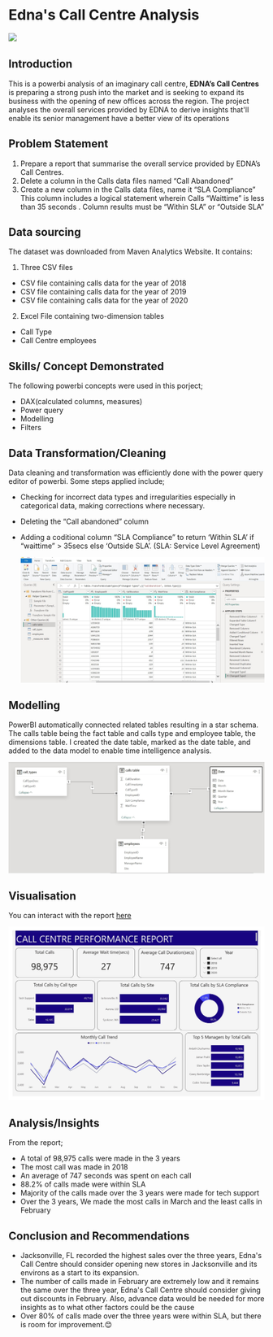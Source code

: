 # Edna's Call Centre Analysis

![](people-working-call-center.jpg)

## Introduction

This is a powerbi analysis of an imaginary call centre, **EDNA’s Call Centres** is preparing a strong push into the market and is seeking to expand its business with the opening of new offices across the region. The project analyses the overall services provided by EDNA to derive insights that'll enable its senior management have a better view of its operations 

## Problem Statement

1. Prepare a report that summarise the overall service provided by EDNA’s Call Centres.
2. Delete a column in the Calls data files named “Call Abandoned”
3. Create a new column in the Calls data files, name it “SLA Compliance” This column includes a logical statement wherein Calls “Waittime” is less than 35 seconds . Column results must be “Within SLA” or “Outside SLA”

## Data sourcing

The dataset was downloaded from Maven Analytics Website. It contains:
1. Three CSV files
- CSV file containing calls data for the year of 2018
- CSV file containing calls data for the year of 2019
- CSV file containing calls data for the year of 2020
2. Excel File containing two-dimension tables
- Call Type
- Call Centre employees

## Skills/ Concept Demonstrated

The following powerbi concepts were used in this porject;
- DAX(calculated columns, measures)
- Power query
- Modelling
- Filters

## Data Transformation/Cleaning

Data cleaning and transformation was efficiently done with the power query editor of powerbi. Some steps applied include;
- Checking for incorrect data types and irregularities especially in categorical data, making corrections where necessary.
- Deleting the “Call abandoned” column
- Adding a coditional column “SLA Compliance”  to return ‘Within SLA’  if “waittime” > 35secs else ‘Outside SLA’. (SLA: Service Level Agreement)

  ![](Screenshot(55).jpg)

## Modelling

PowerBI automatically connected related tables resulting in a star schema. The calls table being the fact table and calls type and employee table, the dimensions table. I created the date table, marked as the date table, and added to the data model to enable time intelligence analysis.

![](Screenshot(52).jpg) 

## Visualisation

You can interact with the report [here](https://app.powerbi.com/groups/me/reports/5dd661b6-5a4e-490c-9868-304337ec0f5c/ReportSection997a80d0c61070b3fe94?experience=power-bi)

![](CallCentreAnalysis_page-0001.jpg)

## Analysis/Insights

From the report;
- A total of 98,975 calls were made in the 3 years
- The most call was made in 2018
- An average of 747 seconds was spent on each call
- 88.2% of calls made were within SLA
- Majority of the calls made over the 3 years were made for tech support
- Over the 3 years, We made the most calls in March and the least calls in February

## Conclusion and Recommendations

- Jacksonville, FL recorded the highest sales over the three years, Edna's Call Centre should consider opening new stores in Jacksonville and its environs as a start to its expansion.
- The number of calls made in February are extremely low and it remains the same over the three year, Edna's Call Centre should consider giving out discounts in February. Also, advance data would be needed for more insights as to what other factors could be the cause
- Over 80% of calls made over the three years were within SLA, but there is room for improvement.😊


